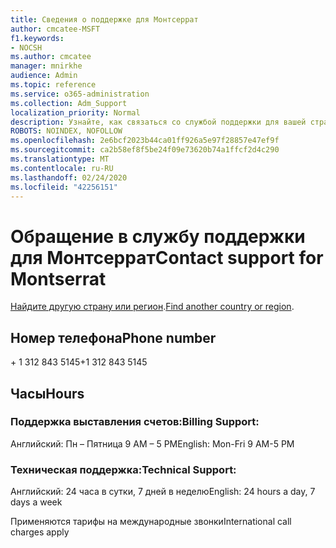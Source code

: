 ```yaml
---
title: Сведения о поддержке для Монтсеррат
author: cmcatee-MSFT
f1.keywords:
- NOCSH
ms.author: cmcatee
manager: mnirkhe
audience: Admin
ms.topic: reference
ms.service: o365-administration
ms.collection: Adm_Support
localization_priority: Normal
description: Узнайте, как связаться со службой поддержки для вашей страны или региона.
ROBOTS: NOINDEX, NOFOLLOW
ms.openlocfilehash: 2e6bcf2023b44ca01ff926a5e97f28857e47ef9f
ms.sourcegitcommit: ca2b58ef8f5be24f09e73620b74a1ffcf2d4c290
ms.translationtype: MT
ms.contentlocale: ru-RU
ms.lasthandoff: 02/24/2020
ms.locfileid: "42256151"
---
```

# <a name="contact-support-for-montserrat"></a><span data-ttu-id="e075d-103">Обращение в службу поддержки для Монтсеррат</span><span class="sxs-lookup"><span data-stu-id="e075d-103">Contact support for Montserrat</span></span>

<span data-ttu-id="e075d-104">[Найдите другую страну или регион](../contact-support-for-business-products.md).</span><span class="sxs-lookup"><span data-stu-id="e075d-104">[Find another country or region](../contact-support-for-business-products.md).</span></span>

## <a name="phone-number"></a><span data-ttu-id="e075d-105">Номер телефона</span><span class="sxs-lookup"><span data-stu-id="e075d-105">Phone number</span></span>
<span data-ttu-id="e075d-106">+ 1 312 843 5145</span><span class="sxs-lookup"><span data-stu-id="e075d-106">+1 312 843 5145</span></span>

## <a name="hours"></a><span data-ttu-id="e075d-107">Часы</span><span class="sxs-lookup"><span data-stu-id="e075d-107">Hours</span></span>
### <a name="billing-support"></a><span data-ttu-id="e075d-108">Поддержка выставления счетов:</span><span class="sxs-lookup"><span data-stu-id="e075d-108">Billing Support:</span></span>

<span data-ttu-id="e075d-109">Английский: Пн – Пятница 9 AM – 5 PM</span><span class="sxs-lookup"><span data-stu-id="e075d-109">English: Mon-Fri 9 AM-5 PM</span></span>

### <a name="technical-support"></a><span data-ttu-id="e075d-110">Техническая поддержка:</span><span class="sxs-lookup"><span data-stu-id="e075d-110">Technical Support:</span></span>

<span data-ttu-id="e075d-111">Английский: 24 часа в сутки, 7 дней в неделю</span><span class="sxs-lookup"><span data-stu-id="e075d-111">English: 24 hours a day, 7 days a week</span></span>

<span data-ttu-id="e075d-112">Применяются тарифы на международные звонки</span><span class="sxs-lookup"><span data-stu-id="e075d-112">International call charges apply</span></span>
